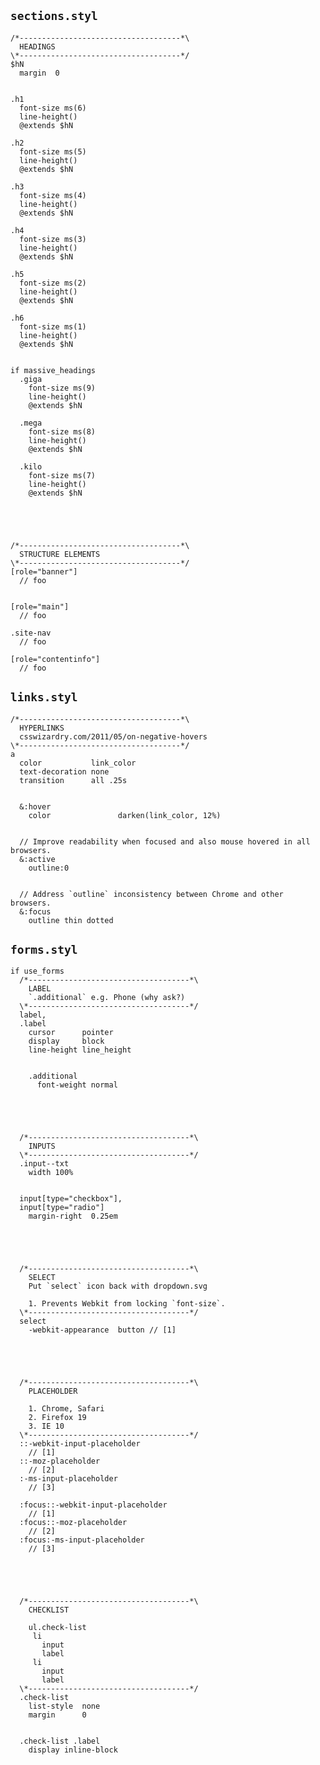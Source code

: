 ## `sections.styl`

    /*------------------------------------*\
      HEADINGS
    \*------------------------------------*/
    $hN
      margin  0


    .h1
      font-size ms(6)
      line-height()
      @extends $hN

    .h2
      font-size ms(5)
      line-height()
      @extends $hN

    .h3
      font-size ms(4)
      line-height()
      @extends $hN

    .h4
      font-size ms(3)
      line-height()
      @extends $hN

    .h5
      font-size ms(2)
      line-height()
      @extends $hN

    .h6
      font-size ms(1)
      line-height()
      @extends $hN


    if massive_headings
      .giga
        font-size ms(9)
        line-height()
        @extends $hN

      .mega
        font-size ms(8)
        line-height()
        @extends $hN

      .kilo
        font-size ms(7)
        line-height()
        @extends $hN





    /*------------------------------------*\
      STRUCTURE ELEMENTS
    \*------------------------------------*/
    [role="banner"]
      // foo


    [role="main"]
      // foo

    .site-nav
      // foo

    [role="contentinfo"]
      // foo





## `links.styl`

    /*------------------------------------*\
      HYPERLINKS
      csswizardry.com/2011/05/on-negative-hovers
    \*------------------------------------*/
    a
      color           link_color
      text-decoration none
      transition      all .25s


      &:hover
        color               darken(link_color, 12%)


      // Improve readability when focused and also mouse hovered in all browsers.
      &:active
        outline:0


      // Address `outline` inconsistency between Chrome and other browsers.
      &:focus
        outline thin dotted




## `forms.styl`

    if use_forms
      /*------------------------------------*\
        LABEL
        `.additional` e.g. Phone (why ask?)
      \*------------------------------------*/
      label,
      .label
        cursor      pointer
        display     block
        line-height line_height


        .additional
          font-weight normal





      /*------------------------------------*\
        INPUTS
      \*------------------------------------*/
      .input--txt
        width 100%


      input[type="checkbox"],
      input[type="radio"]
        margin-right  0.25em





      /*------------------------------------*\
        SELECT
        Put `select` icon back with dropdown.svg

        1. Prevents Webkit from locking `font-size`.
      \*------------------------------------*/
      select
        -webkit-appearance  button // [1]





      /*------------------------------------*\
        PLACEHOLDER

        1. Chrome, Safari
        2. Firefox 19
        3. IE 10
      \*------------------------------------*/
      ::-webkit-input-placeholder
        // [1]
      ::-moz-placeholder
        // [2]
      :-ms-input-placeholder
        // [3]

      :focus::-webkit-input-placeholder
        // [1]
      :focus::-moz-placeholder
        // [2]
      :focus:-ms-input-placeholder
        // [3]





      /*------------------------------------*\
        CHECKLIST

        ul.check-list
         li
           input
           label
         li
           input
           label
      \*------------------------------------*/
      .check-list
        list-style  none
        margin      0


      .check-list .label
        display inline-block
